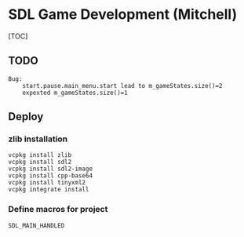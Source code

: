# SDL Game Development (Mitchell)



[TOC]

## TODO

```
Bug: 
	start.pause.main_menu.start lead to m_gameStates.size()=2
	expexted m_gameStates.size()=1
```





## Deploy

### zlib installation

```
vcpkg install zlib
vcpkg install sdl2
vcpkg install sdl2-image
vcpkg install cpp-base64
vcpkg install tinyxml2
vcpkg integrate install
```

### Define macros for project

```
SDL_MAIN_HANDLED
```





